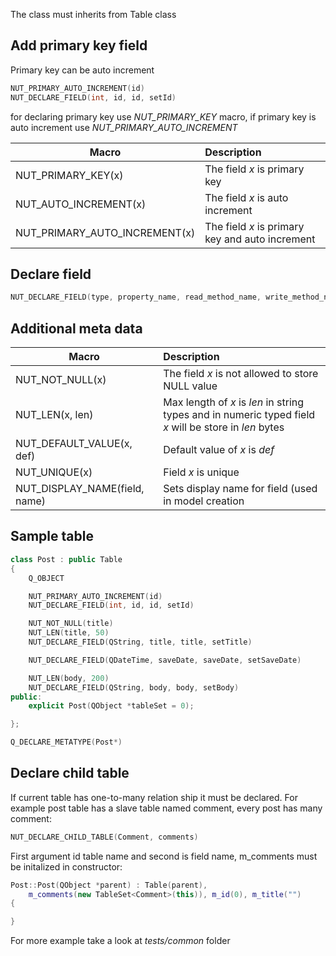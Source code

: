 The class must inherits from Table class

## Add primary key field
Primary key can be auto increment

```cpp
NUT_PRIMARY_AUTO_INCREMENT(id)
NUT_DECLARE_FIELD(int, id, id, setId)
```

for declaring primary key use _NUT_PRIMARY_KEY_ macro, if primary key is auto increment use _NUT_PRIMARY_AUTO_INCREMENT_

| Macro                         | Description                                     |
| ----------------------------- |:------------------------------------------------|
| NUT_PRIMARY_KEY(x)            | The field *x* is primary key                    |
| NUT_AUTO_INCREMENT(x)         | The field *x* is auto increment                 |
| NUT_PRIMARY_AUTO_INCREMENT(x) | The field *x* is primary key and auto increment |

## Declare field
```cpp
NUT_DECLARE_FIELD(type, property_name, read_method_name, write_method_name)
```
## Additional meta data
| Macro                         | Description                                      |
| ----------------------------- |:-------------------------------------------------|
| NUT_NOT_NULL(x)               | The field *x* is not allowed to store NULL value |
| NUT_LEN(x, len)               | Max length of *x* is *len* in string types and in numeric typed field *x* will be store in *len* bytes   |
| NUT_DEFAULT_VALUE(x, def)     | Default value of *x* is *def*                    |
| NUT_UNIQUE(x)                 | Field *x* is unique                               |
| NUT_DISPLAY_NAME(field, name) | Sets display name for field (used in model creation |

## Sample table
```cpp
class Post : public Table
{
    Q_OBJECT

    NUT_PRIMARY_AUTO_INCREMENT(id)
    NUT_DECLARE_FIELD(int, id, id, setId)

    NUT_NOT_NULL(title)
    NUT_LEN(title, 50)
    NUT_DECLARE_FIELD(QString, title, title, setTitle)

    NUT_DECLARE_FIELD(QDateTime, saveDate, saveDate, setSaveDate)

    NUT_LEN(body, 200)
    NUT_DECLARE_FIELD(QString, body, body, setBody)
public:
    explicit Post(QObject *tableSet = 0);

};

Q_DECLARE_METATYPE(Post*)

```

## Declare child table
If current table has one-to-many relation ship it must be declared. For example post table has a slave table named comment, every post has many comment:
```cpp
NUT_DECLARE_CHILD_TABLE(Comment, comments)
```

First argument id table name and second is field name, m_comments must be initalized in constructor:
```cpp
Post::Post(QObject *parent) : Table(parent),
    m_comments(new TableSet<Comment>(this)), m_id(0), m_title("")
{

}
```

For more example take a look at _tests/common_ folder
